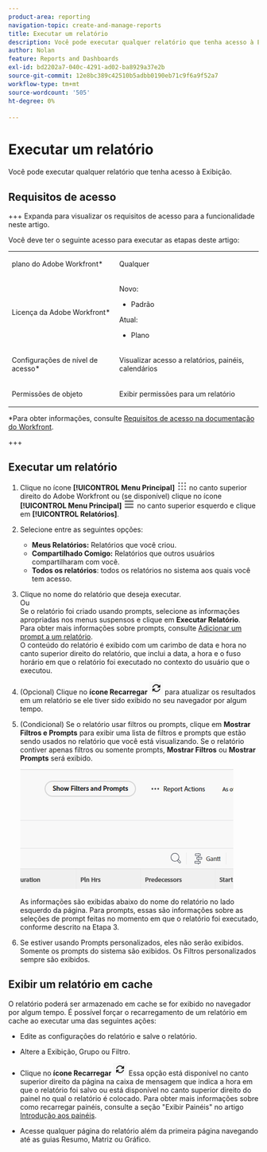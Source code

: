 ```yaml
---
product-area: reporting
navigation-topic: create-and-manage-reports
title: Executar um relatório
description: Você pode executar qualquer relatório que tenha acesso à Exibição.
author: Nolan
feature: Reports and Dashboards
exl-id: bd2202a7-040c-4291-ad02-ba8929a37e2b
source-git-commit: 12e8bc389c42510b5adbb0190eb71c9f6a9f52a7
workflow-type: tm+mt
source-wordcount: '505'
ht-degree: 0%

---
```



# Executar um relatório

Você pode executar qualquer relatório que tenha acesso à Exibição.

<!-- Audited: 11/2024 -->

<!--
NOTE: ***Linked to Getting Started with Reporting.***This information is obsolete, because asynchronous timeline is not enabled for all customers (used to be included in the "Viewing a Cached Report" section): Some reports in Workfront can take a significant time to load. If your report takes longer than 30 seconds to load, your report is cached after it is finished loading, and a message is displayed in the upper-right corner of the page indicating that the report being viewed is a saved report from a specific time.

After a report is cached, it is available for the next 12 hours. Any user who runs the report (as described in "Running a Report") sees the cached report.)
-->

## Requisitos de acesso

+++ Expanda para visualizar os requisitos de acesso para a funcionalidade neste artigo.

Você deve ter o seguinte acesso para executar as etapas deste artigo:

<table style="table-layout:auto"> 
 <col> 
 </col> 
 <col> 
 </col> 
 <tbody> 
  <tr> 
   <td role="rowheader">plano do Adobe Workfront*</td> 
   <td> <p>Qualquer</p> </td> 
  </tr> 
  <tr> 
   <td role="rowheader">Licença da Adobe Workfront*</td> 
      <td> 
      <p>Novo:</p>
         <ul>
         <li><p>Padrão</p></li>
         </ul>
      <p>Atual:</p>
         <ul>
         <li><p>Plano</p></li>
         </ul>
   </td>
  </tr> 
  <tr> 
   <td role="rowheader">Configurações de nível de acesso*</td> 
   <td> <p>Visualizar acesso a relatórios, painéis, calendários</p></td> 
  </tr> 
  <tr> 
   <td role="rowheader">Permissões de objeto</td> 
   <td> <p>Exibir permissões para um relatório</p></td> 
  </tr> 
 </tbody> 
</table>

*Para obter informações, consulte [Requisitos de acesso na documentação do Workfront](/help/quicksilver/administration-and-setup/add-users/access-levels-and-object-permissions/access-level-requirements-in-documentation.md).

+++

## Executar um relatório

1. Clique no ícone **[!UICONTROL Menu Principal]** ![Menu Principal](/help/_includes/assets/main-menu-icon.png) no canto superior direito do Adobe Workfront ou (se disponível) clique no ícone **[!UICONTROL Menu Principal]** ![Menu Principal](/help/_includes/assets/main-menu-icon-left-nav.png) no canto superior esquerdo e clique em **[!UICONTROL Relatórios]**.

1. Selecione entre as seguintes opções:

   * **Meus Relatórios:** Relatórios que você criou.
   * **Compartilhado Comigo:** Relatórios que outros usuários compartilharam com você.
   * **Todos os relatórios**: todos os relatórios no sistema aos quais você tem acesso.

1. Clique no nome do relatório que deseja executar.\
   Ou\
   Se o relatório foi criado usando prompts, selecione as informações apropriadas nos menus suspensos e clique em **Executar Relatório**.\
   Para obter mais informações sobre prompts, consulte [Adicionar um prompt a um relatório](../../../reports-and-dashboards/reports/creating-and-managing-reports/add-prompt-report.md).\
   O conteúdo do relatório é exibido com um carimbo de data e hora no canto superior direito do relatório, que inclui a data, a hora e o fuso horário em que o relatório foi executado no contexto do usuário que o executou.

1. (Opcional) Clique no **ícone Recarregar** ![ícone Recarregar](assets/unshimmed-report-refresh-icon.png) para atualizar os resultados em um relatório se ele tiver sido exibido no seu navegador por algum tempo.

1. (Condicional) Se o relatório usar filtros ou prompts, clique em **Mostrar Filtros e Prompts** para exibir uma lista de filtros e prompts que estão sendo usados no relatório que você está visualizando. Se o relatório contiver apenas filtros ou somente prompts, **Mostrar Filtros** ou **Mostrar Prompts** será exibido.

   ![Mostrar filtros e prompts](assets/unshimmed-show-filters-and-prompts.png)

   As informações são exibidas abaixo do nome do relatório no lado esquerdo da página. Para prompts, essas são informações sobre as seleções de prompt feitas no momento em que o relatório foi executado, conforme descrito na Etapa 3.

1. Se estiver usando Prompts personalizados, eles não serão exibidos. Somente os prompts do sistema são exibidos. Os Filtros personalizados sempre são exibidos.

## Exibir um relatório em cache

O relatório poderá ser armazenado em cache se for exibido no navegador por algum tempo. É possível forçar o recarregamento de um relatório em cache ao executar uma das seguintes ações:

* Edite as configurações do relatório e salve o relatório.
* Altere a Exibição, Grupo ou Filtro.
* Clique no **ícone Recarregar** ![ícone Recarregar](assets/unshimmed-report-refresh-icon.png)
Essa opção está disponível no canto superior direito da página na caixa de mensagem que indica a hora em que o relatório foi salvo ou está disponível no canto superior direito do painel no qual o relatório é colocado. Para obter mais informações sobre como recarregar painéis, consulte a seção &quot;Exibir Painéis&quot; no artigo [Introdução aos painéis](../../../reports-and-dashboards/dashboards/understanding-dashboards/get-started-dashboards.md).

* Acesse qualquer página do relatório além da primeira página navegando até as guias Resumo, Matriz ou Gráfico.
